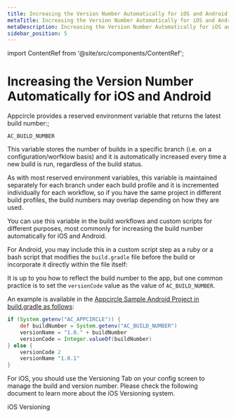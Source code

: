 ```yaml
---
title: Increasing the Version Number Automatically for iOS and Android
metaTitle: Increasing the Version Number Automatically for iOS and Android
metaDescription: Increasing the Version Number Automatically for iOS and Android
sidebar_position: 5
---
```


import ContentRef from '@site/src/components/ContentRef';

# Increasing the Version Number Automatically for iOS and Android

Appcircle provides a reserved environment variable that returns the latest build number:;

`AC_BUILD_NUMBER`

This variable stores the number of builds in a specific branch (i.e. on a configuration/worfklow basis) and it is automatically increased every time a new build is run, regardless of the build status.

As with most reserved environment variables, this variable is maintained separately for each branch under each build profile and it is incremented individually for each workflow, so if you have the same project in different build profiles, the build numbers may overlap depending on how they are used.

You can use this variable in the build workflows and custom scripts for different purposes, most commonly for increasing the build number automatically for iOS and Android.



For Android, you may include this in a custom script step as a ruby or a bash script that modifies the `build.gradle` file before the build or incorporate it directly within the file itself:

It is up to you how to reflect the build number to the app, but one common practice is to set the `versionCode` value as the value of `AC_BUILD_NUMBER`.

An example is available in the [Appcircle Sample Android Project in build.gradle as follows](https://github.com/appcircleio/appcircle-sample-android/blob/master/app/build.gradle#L12):

```groovy
if (System.getenv("AC_APPCIRCLE")) {
    def buildNumber = System.getenv("AC_BUILD_NUMBER")
    versionName = "1.0." + buildNumber
    versionCode = Integer.valueOf(buildNumber)
} else {
    versionCode 2
    versionName "1.0.1"
}
```


For iOS, you should use the Versioning Tab on your config screen to manage the build and version number. Please check the following document to learn more about the iOS Versioning system.

<ContentRef url="/versioning/ios-version">
  iOS Versioning
</ContentRef>
